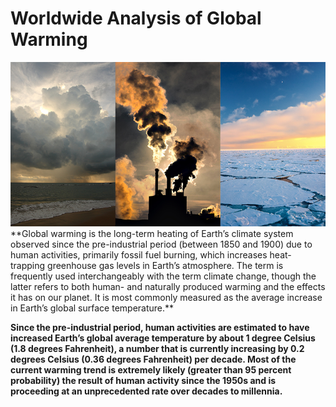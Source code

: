 # Worldwide Analysis of Global Warming
<img src = "1321_cc-vs-gw-vs-wx-768px.jpg">
**Global warming is the long-term heating of Earth’s climate system observed since the pre-industrial period (between 1850 and 1900) due to human activities, primarily fossil fuel burning, which increases heat-trapping greenhouse gas levels in Earth’s atmosphere. The term is frequently used interchangeably with the term climate change, though the latter refers to both human- and naturally produced warming and the effects it has on our planet. It is most commonly measured as the average increase in Earth’s global surface temperature.**

**Since the pre-industrial period, human activities are estimated to have increased Earth’s global average temperature by about 1 degree Celsius (1.8 degrees Fahrenheit), a number that is currently increasing by 0.2 degrees Celsius (0.36 degrees Fahrenheit) per decade. Most of the current warming trend is extremely likely (greater than 95 percent probability) the result of human activity since the 1950s and is proceeding at an unprecedented rate over decades to millennia.**
